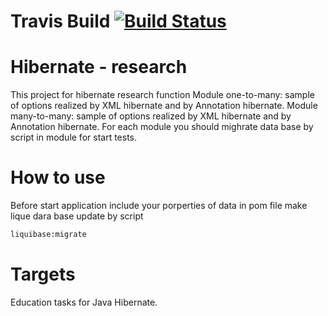 # Travis Build [![Build Status](https://travis-ci.org/Rustymattok/hibernate-research.svg?branch=master)](https://travis-ci.org/Rustymattok/hibernate-research)
# Hibernate - research

This project for hibernate research function
Module one-to-many:
sample of options realized by XML hibernate and by Annotation hibernate.
Module many-to-many:
sample of options realized by XML hibernate and by Annotation hibernate.
For each module you should mighrate data base by script in module for start tests.

# How to use
Before start application include your porperties of data in pom file 
make lique dara base update by script
```bash
liquibase:migrate
```
# Targets

Education tasks for Java Hibernate.